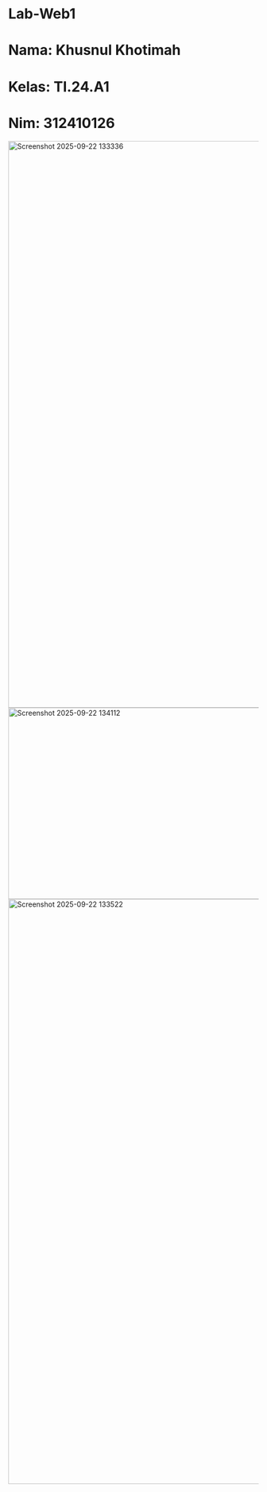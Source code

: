 # Lab-Web1
# Nama: **Khusnul Khotimah**
# Kelas: **TI.24.A1**
# Nim: **312410126**

<img width="1906" height="1140" alt="Screenshot 2025-09-22 133336" src="https://github.com/user-attachments/assets/38a277e9-c83f-4eee-886b-7012fa4ef6c8" />
<img width="594" height="385" alt="Screenshot 2025-09-22 134112" src="https://github.com/user-attachments/assets/9eaa586d-b21a-4d3c-a01e-6059938e9ead" />
<img width="1913" height="1177" alt="Screenshot 2025-09-22 133522" src="https://github.com/user-attachments/assets/5d1db462-6077-43bc-96f6-891e192d7d6e" />
